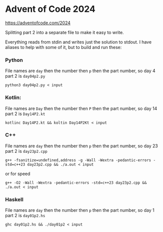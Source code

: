# Advent of Code 2024

https://adventofcode.com/2024

Splitting part 2 into a separate file to make it easy to write.

Everything reads from stdin and writes just the solution to stdout. I have aliases to help with some of it, but to build and run these: 

### Python

File names are `day` then the number then `p` then the part number, so day 4 part 2 is `day04p2.py`

```
python3 day04p2.py < input
```


### Kotlin:

File names are `Day` then the number then `P` then the part number, so day 14 part 2 is `Day14P2.kt`

```
kotlinc Day14P2.kt && koltin Day14P2Kt < input
```

### C++

File names are `day` then the number then `p` then the part number, so day 23 part 2 is `day23p2.cpp`

```
g++ -fsanitize=undefined,address -g -Wall -Wextra -pedantic-errors -std=c++23 day23p2.cpp && ./a.out < input
```

or for speed

```
g++ -O2 -Wall -Wextra -pedantic-errors -std=c++23 day23p2.cpp && ./a.out < input
```

### Haskell

File names are `day` then the number then `p` then the part number, so day 1 part 2 is `day01p2.hs`
```
ghc day01p2.hs && ./day01p2 < input
```
